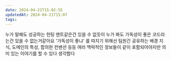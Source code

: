 ```yaml
---
date: 2024-04-21T15:02:55
updatedAt: 2024-04-21T15:07
tags: 
---
```

누가 말해도 성공하는 헌팅 맨트같은건 있을 수 없듯이 누가 봐도 가독성이 좋은 코드라는건 있을 수 없는거같아요
'가독성이 좋냐' 를 따지기 위해선 팀원간 공유하는 배경 지식, 도메인의 특성, 합의한 컨밴션 등등
여러 맥락적인 정보들이 같이 포함되어야지만 의미 있는 이야기를 할 수 있다 생각함다